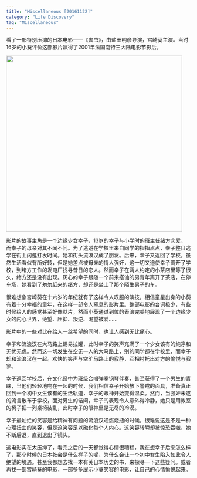 ```yaml
---
title: "Miscellaneous [20161122]"
category: "Life Discovery"
tag: "Miscellaneous"
---
```


看了一部特别压抑的日本电影——《害虫》，由盐田明彦导演，宫崎葵主演。当时16岁的小葵评价这部影片赢得了2001年法国南特三大陆电影节影后。

<img class="img-responsive center-block" src="https://raw.githubusercontent.com/joshua19881228/my_blogs/master/Life_Discovery/Miscellaneous/figures/Harmful_Insect.jpeg" alt="" width="480"/>

影片的故事主角是一个边缘少女幸子，13岁的幸子与小学时的班主任绪方恋爱，而幸子的母亲对其不闻不问。为了逃避在学校里来自同学的指指点点，幸子整日逃学在街上闲逛打发时间。她和街头流浪汉成了朋友。后来，幸子又返回了学校，虽然生活看似有所好转，但是她差点被母亲的情人强奸，这一切又迫使幸子离开了学校，到绪方工作的发电厂找寻昔日的恋人。然而幸子在两人约定的小茶店里等了很久，绪方还是没有出现。灰心的幸子跟随一个前来搭讪的男青年离开了茶店，在停车场，她看到了匆匆赶来的绪方，却还是坐上了那个陌生男子的车。

很难想象宫崎葵在十六岁的年纪就有了这样令人叹服的演技，相信童星出身的小葵有着十分幸福的童年，在这样一部令人窒息的影片里。整部电影的台词极少，有些时候给人的感觉甚至好像默片，然而小葵通过到位的表演完美地展现了一个边缘少女的内心世界，绝望、压抑、叛逆、渴望被爱……

影片中的一些对比在给人一丝希望的同时，也让人感到无比痛心。

幸子和流浪汉在大马路上踢易拉罐，此时幸子的笑声充满了一个少女该有的纯净和无忧无虑。然而这一切发生在空无一人的大马路上，别的同学都在学校里，而幸子却和流浪汉在一起。欢快的笑声与空旷马路上的寂静，互相衬托出对方的愉悦与寂寥。

幸子返回学校后，在文化祭中为班级合唱弹奏钢琴伴奏，甚至获得了一个男生的青睐，当他们轻轻地吻在一起的时候，我们相信幸子开始放下警戒的面具，准备真正回到一个初中女生该有的生活轨道，幸子的眼神开始变得温柔。然而，当强奸未遂的流言散布于学校，面对男生的诘问，幸子的表现令人意外得冷静，她只是用教室的椅子把一列桌椅装乱，此时幸子的眼神里是无尽的冷漠。

幸子最灿烂的笑容是给精神有问题的流浪汉递燃烧瓶的时候，很难说这是不是一种心理扭曲的笑容，但是这笑容足以融化每个人内心。这笑容转瞬却被惊恐吞噬，她不断后退，直到退出了镜头。

这电影实在太压抑了，看完之后的一天都觉得心情很糟糕，我在想幸子后来怎么样了，那个时候的日本社会是什么样子的呢，为什么会让一个初中女生陷入如此令人绝望的境遇。甚至我都想去找一本有关日本历史的书，来探寻一下这些疑问。或者再找一部宫崎葵的电影，一部多多展示小葵笑容的电影，让自己的心情愉悦起来。
